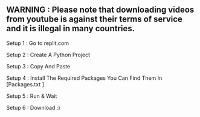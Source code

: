 WARNING : Please note that downloading videos from youtube is against their terms of service and it is illegal in many countries.
-----------------------------------------------------------------------------------------------------------------------------------
Setup 1 : Go to replit.com

Setup 2 : Create A Python Project

Setup 3 : Copy And Paste

Setup 4 : Install The Required Packages You Can Find Them In [Packages.txt ]

Setup 5 : Run & Wait

Setup 6 : Download :)
